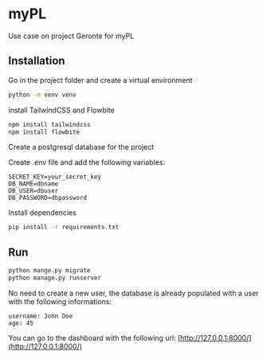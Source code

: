 # myPL
Use case on project Geronte for myPL

## Installation
Go in the project folder and create a virtual environment
```bash
python -m venv venv
```

install TailwindCSS and Flowbite
```bash
npm install tailwindcss
npm install flowbite
```

Create a postgresql database for the project

Create .env file and add the following variables:

```text
SECRET_KEY=your_secret_key
DB_NAME=dbname
DB_USER=dbuser
DB_PASSWORD=dbpassword
```

Install dependencies
```bash
pip install -r requirements.txt
```

## Run
```bash
python mange.py migrate
python manage.py runserver
```

No need to create a new user, the database is already populated with a user with the following informations:
```text
username: John Doe
age: 45
```

You can go to the dashboard with the following url:
[http://127.0.0.1:8000/](http://127.0.0.1:8000/)


